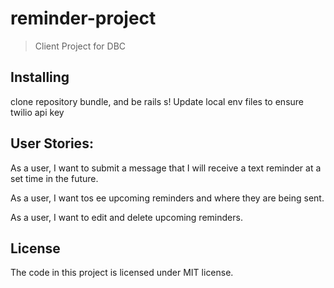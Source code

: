 # reminder-project

> Client Project for DBC

## Installing
clone repository
bundle, and be rails s!
Update local env files to ensure twilio api key

## User Stories:
As a user, I want to submit a message that I will receive a text reminder at a set time in the future.

As a user, I want tos ee upcoming reminders and where they are being sent.

As a user, I want to edit and delete upcoming reminders.

## License
The code in this project is licensed under MIT license.
